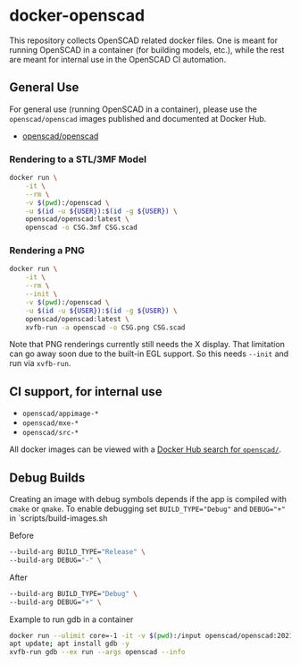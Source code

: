 # docker-openscad
This repository collects OpenSCAD related docker files. One is meant for running OpenSCAD in a container (for building models, etc.), while the rest are meant for internal use in the OpenSCAD CI automation.

## General Use

For general use (running OpenSCAD in a container), please use the `openscad/openscad` images published and documented at Docker Hub.

* [openscad/openscad](https://hub.docker.com/repository/docker/openscad/openscad)

### Rendering to a STL/3MF Model

```bash
docker run \
    -it \
    --rm \
    -v $(pwd):/openscad \
    -u $(id -u ${USER}):$(id -g ${USER}) \
    openscad/openscad:latest \
    openscad -o CSG.3mf CSG.scad
```

### Rendering a PNG

```bash
docker run \
    -it \
    --rm \
    --init \
    -v $(pwd):/openscad \
    -u $(id -u ${USER}):$(id -g ${USER}) \
    openscad/openscad:latest \
    xvfb-run -a openscad -o CSG.png CSG.scad
```

Note that PNG renderings currently still needs the X display. That limitation can go away soon due to the built-in EGL support. So this needs `--init` and run via `xvfb-run`.

## CI support, for internal use

* `openscad/appimage-*`
* `openscad/mxe-*`
* `openscad/src-*`

All docker images can be viewed with a [Docker Hub search for `openscad/`](https://hub.docker.com/search?q=openscad%2F&image_filter=open_source&type=image).

## Debug Builds

Creating an image with debug symbols depends if the app is compiled with `cmake` or `qmake`. To enable debugging set `BUILD_TYPE="Debug"` and `DEBUG="+"` in `scripts/build-images.sh


Before
```bash
--build-arg BUILD_TYPE="Release" \
--build-arg DEBUG="-" \
```

After
```bash
--build-arg BUILD_TYPE="Debug" \
--build-arg DEBUG="+" \
```

Example to run gdb in a container
```bash
docker run --ulimit core=-1 -it -v $(pwd):/input openscad/openscad:2021.01-debug
apt update; apt install gdb -y
xvfb-run gdb --ex run --args openscad --info
```
